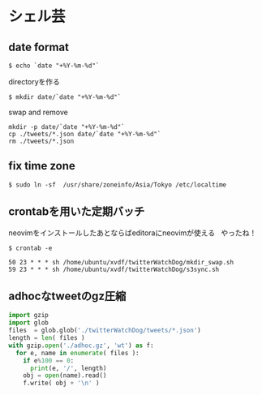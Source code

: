 # シェル芸

## date format
 
```console
$ echo `date "+%Y-%m-%d"`
```

directoryを作る
```console
$ mkdir date/`date "+%Y-%m-%d"`
```

swap and remove 
```console
mkdir -p date/`date "+%Y-%m-%d"`
cp ./tweets/*.json date/`date "+%Y-%m-%d"`
rm ./tweets/*.json
```

## fix time zone

```console
$ sudo ln -sf  /usr/share/zoneinfo/Asia/Tokyo /etc/localtime
```

## crontabを用いた定期バッチ
neovimをインストールしたあとならばeditoraにneovimが使える  
やったね！
```console
$ crontab -e
```

```console
50 23 * * * sh /home/ubuntu/xvdf/twitterWatchDog/mkdir_swap.sh
59 23 * * * sh /home/ubuntu/xvdf/twitterWatchDog/s3sync.sh
```

## adhocなtweetのgz圧縮

```python
import gzip
import glob
files  = glob.glob('./twitterWatchDog/tweets/*.json')
length = len( files )
with gzip.open('./adhoc.gz', 'wt') as f:
  for e, name in enumerate( files ):
    if e%100 == 0:
      print(e, '/', length)
    obj = open(name).read()
    f.write( obj + '\n' )
```
